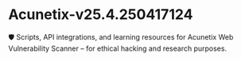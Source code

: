 # Acunetix-v25.4.250417124
🛡️ Scripts, API integrations, and learning resources for Acunetix Web Vulnerability Scanner – for ethical hacking and research purposes.

